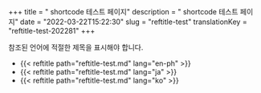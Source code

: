 +++
title = "<reftitle> shortcode 테스트 페이지"
description = "<reftitle> shortcode 테스트 페이지"
date = "2022-03-22T15:22:30"
slug = "reftitle-test"
translationKey = "reftitle-test-202281"
+++

참조된 언어에 적절한 제목을 표시해야 합니다.

* {{< reftitle path="reftitle-test.md" lang="en-ph" >}}
* {{< reftitle path="reftitle-test.md" lang="ja" >}}
* {{< reftitle path="reftitle-test.md" lang="ko" >}}
